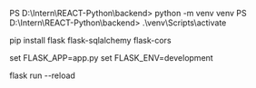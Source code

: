 PS D:\Intern\REACT-Python\backend> python -m venv venv
PS D:\Intern\REACT-Python\backend>  .\venv\Scripts\activate

pip install flask flask-sqlalchemy flask-cors

set FLASK_APP=app.py
set FLASK_ENV=development

flask run --reload

